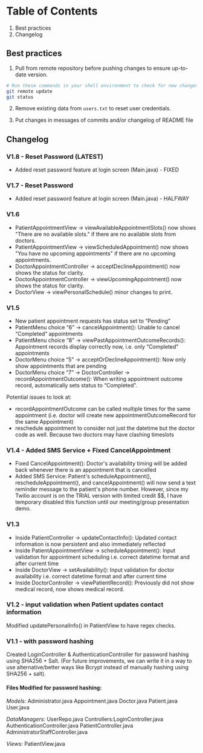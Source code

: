 # Table of Contents
1. Best practices
2. Changelog

## Best practices

1. Pull from remote repository before pushing changes to ensure up-to-date version.
```bash
# Run these commands in your shell environment to check for new changes in remote repository.
git remote update
git status
```

2. Remove existing data from `users.txt` to reset user credentials.

3. Put changes in messages of commits and/or changelog of README file


## Changelog

### V1.8 - Reset Password (LATEST)
- Added reset password feature at login screen (Main.java) - FIXED

### V1.7 - Reset Password 
- Added reset password feature at login screen (Main.java) - HALFWAY

### V1.6
- PatientAppointmentView -> viewAvailableAppointmentSlots() now shows "There are no available slots." if there are no available slots from doctors.
- PatientAppointmentView -> viewScheduledAppointment() now shows "You have no upcoming appointments" if there are no upcoming appointments.
- DoctorAppointmentController -> acceptDeclineAppointment() now shows the status for clarity.
- DoctorAppointmentController -> viewUpcomingAppointment() now shows the status for clarity.
- DoctorView -> viewPersonalSchedule() minor changes to print.

### V1.5 
- New patient appointment requests has status set to “Pending” 
- PatientMenu choice “6” -> cancelAppointment(): Unable to cancel “Completed” appointments
- PatientMenu choice “8” -> viewPastAppointmentOutcomeRecords(): Appointment records display correctly now, i.e. only “Completed” appointments
- DoctorMenu choice “5” -> acceptOrDeclineAppointment(): Now only show appointments that are pending
- DoctorMenu choice “7” -> DoctorController -> recordAppointmentOutcome(): When writing appointment outcome record, automatically sets status to “Completed”. 

Potential issues to look at:
- recordAppointmentOutcome can be called multiple times for the same appointment (i.e. doctor will create new appointmentOutcomeRecord for the same Appointment)
- reschedule appointment to consider not just the datetime but the doctor code as well. Because two doctors may have clashing timeslots

### V1.4 - Added SMS Service + Fixed CancelAppointment
- Fixed CancelAppointment(): Doctor's availability timing will be added back whenever there is an appointment that is cancelled
- Added SMS Service: Patient's scheduleAppointment(), rescheduleAppointment(), and cancelAppointment() will now send a text reminder message to the patient's phone number.
 However, since my Twilio account is on the TRIAL version with limited credit $$, I have temporary disabled this function until our meeting/group presentation demo.

### V1.3
- Inside PatientController -> updateContactInfo(): Updated contact information is now persistent and also immediately reflected
- Inside PatientAppointmentView -> scheduleAppointment(): Input validation for appointment scheduling i.e. correct datetime format and after current time
- Inside DoctorView -> setAvailability(): Input validation for doctor availability i.e. correct datetime format and after current time
- Inside DoctorController -> viewPatientRecord(): Previously did not show medical record, now shows medical record.

### V1.2 - input validation when Patient updates contact information
Modified updatePersonalInfo() in PatientView to have regex checks.

### V1.1 - with password hashing
Created LoginController & AuthenticationController for password hashing using SHA256 + Salt.
 (For future improvements, we can write it in a way to use alternative/better ways like Bcrypt instead of manually hashing using SHA256 + salt).

#### Files Modified for password hashing:

_Models:_
Administrator.java
Appointment.java
Doctor.java
Patient.java
User.java

_DataManagers:_
UserRepo.java
Controllers:LoginController.java
AuthenticationController.java
PatientController.java
AdministratorStaffController.java

_Views:_
PatientView.java